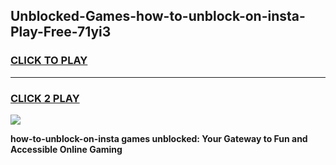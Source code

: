 
## Unblocked-Games-how-to-unblock-on-insta-Play-Free-71yi3
<h3>
<a href="https://premium76.site?title=how-to-unblock-on-insta&ref=20M">CLICK TO PLAY</a></h3>
<hr>

<h3>
<a href="https://premium76.site?title=how-to-unblock-on-insta&ref=20M">CLICK 2 PLAY</a>
  
</h3>

<a href="https://premium76.site?title=how-to-unblock-on-insta&ref=19M"><img src="https://clearcache.store/games.png"></a>


**how-to-unblock-on-insta games unblocked: Your Gateway to Fun and Accessible Online Gaming**
